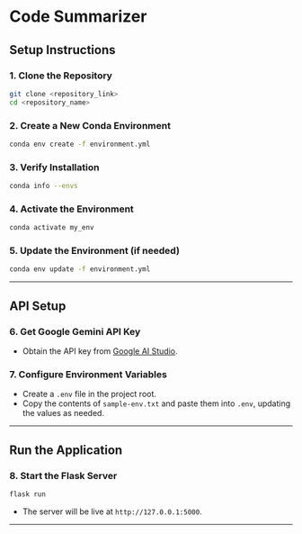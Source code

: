 # Code Summarizer


## Setup Instructions

### 1. Clone the Repository
```bash
git clone <repository_link>
cd <repository_name>
```

### 2. Create a New Conda Environment
```bash
conda env create -f environment.yml
```

### 3. Verify Installation
```bash
conda info --envs
```

### 4. Activate the Environment
```bash
conda activate my_env
```

### 5. Update the Environment (if needed)
```bash
conda env update -f environment.yml
```

---

## API Setup

### 6. Get Google Gemini API Key
- Obtain the API key from [Google AI Studio](https://aistudio.google.com/apikey).

### 7. Configure Environment Variables
- Create a `.env` file in the project root.
- Copy the contents of `sample-env.txt` and paste them into `.env`, updating the values as needed.

---

## Run the Application

### 8. Start the Flask Server
```bash
flask run
```
- The server will be live at `http://127.0.0.1:5000`.

--- 


